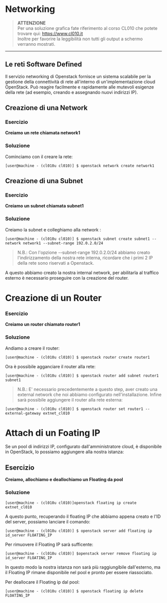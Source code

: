 # Networking

> **ATTENZIONE** <br>
> Per una soluzione grafica fate riferimento al corso CL010 che potete trovare qui: https://www.cl010.it <br>
> Inoltre per favorire la leggibilità non tutti gli output a schermo verranno mostrati.

---

## Le reti Software Defined

Il servizio networking di Openstack fornisce un sistema scalabile per la gestione della connettività di rete all'interno di un'implementazione cloud OpenStack. Può reagire facilmente e rapidamente alle mutevoli esigenze della rete (ad esempio, creando e assegnando nuovi indirizzi IP). 

## Creazione di una Network

### Esercizio
**Creiamo un rete chiamata network1**
### Soluzione
Cominciamo con il creare la rete:

```console
[user@machine - (cl010u cl010)] $ openstack network create network1
```

## Creazione di una Subnet

### Esercizio
**Creiamo un subnet chiamata subnet1**
### Soluzione
Creiamo la subnet e colleghiamo alla network :
```console
[user@machine - (cl010u cl010)] $ openstack subnet create subnet1 --network network1 --subnet-range 192.0.2.0/24
```
> N.B.: Con l'opzione --subnet-range 192.0.2.0/24 abbiamo creato l'indirizzamento della nostra rete interna, ricordare che i primi 2 IP della rete sono riservati a Openstack.

A questo abbiamo creato la nostra internal network, per abilitarla al traffico esterno è necessario proseguire con la creazione del router.

# Creazione di un Router

### Esercizio
**Creiamo un router chiamato router1**
### Soluzione
Andiamo a creare il router:
```console
[user@machine - (cl010u cl010)] $ openstack router create router1
```
Ora è possibile agganciare il router alla rete:

```console
[user@machine - (cl010u cl010)] $ openstack router add subnet router1 subnet1
```
> N.B.: E' necessario precedentemente a questo step, aver creato una external network che noi abbiamo configurato nell'installazione. 
Infine sarà possibile aggiungere il router alla rete esterna:
```console
[user@machine - (cl010u cl010)] $ openstack router set router1 --external-gateway extnet_cl010
``` 

# Attach di un Foating IP 
Se un pool di indirizzi IP, configurato dall'amministratore cloud, è disponibile in OpenStack, lo possiamo aggiungere alla nostra istanza:

## Esercizio
**Creiamo, allochiamo e deallochiamo un Floating da pool**
### Soluzione

```console
[user@machine - (cl010u cl010)]openstack floating ip create extnet_cl010
```
A questo punto, recuperando il floating IP che abbiamo appena creato e l'ID del server, possiamo lanciare il comando:

```console
[user@machine - (cl010u cl010)] $ openstack server add floating ip id_server FLOATING_IP
```
Per rimuovere il Floating IP sarà sufficente:

 ```console
[user@machine - (cl010u cl010)] $openstack server remove floating ip id_server FLOATING_IP
```
In questo modo la nostra istanza non sarà più raggiungibile dall'esterno, ma il Floating IP rimane disponibile nel pool e pronto per essere riassociato.

Per deallocare il Floating ip dal pool:

```console
[user@machine - (cl010u cl010)] $ openstack floating ip delete FLOATING_IP
```



